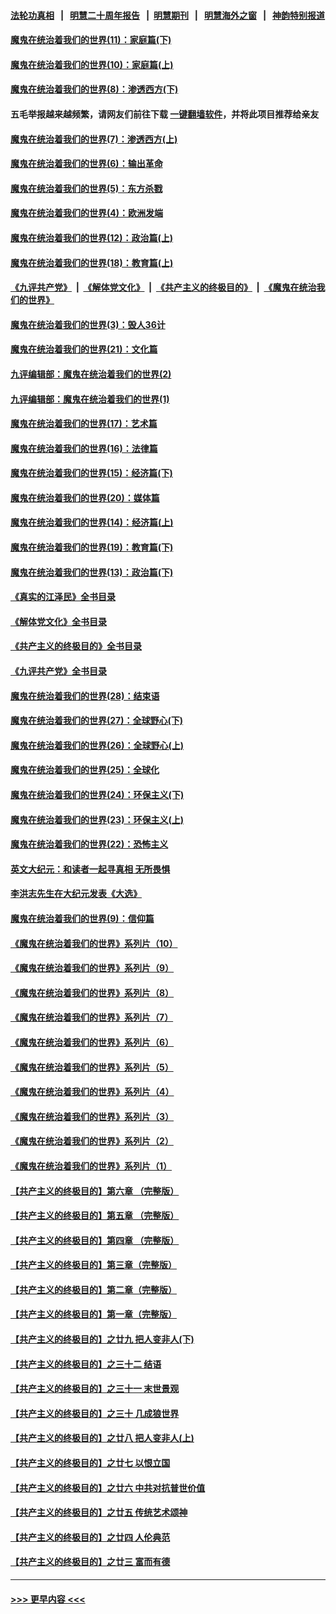 #### [法轮功真相](https://github.com/gfw-breaker/truth/blob/master/README.md?t=0) &nbsp;&nbsp;|&nbsp;&nbsp; [明慧二十周年报告](https://github.com/gfw-breaker/mh-reports/blob/master/README.md?t=0) &nbsp;&nbsp;|&nbsp;&nbsp;[明慧期刊](https://github.com/gfw-breaker/mh-qikan) &nbsp;&nbsp;|&nbsp;&nbsp; [明慧海外之窗](https://github.com/gfw-breaker/mh-news/blob/master/README.md?t=0) &nbsp;&nbsp;|&nbsp;&nbsp; [神韵特别报道](https://github.com/gfw-breaker/mh-news/blob/master/shenyun.md?t=0)
#### [魔鬼在统治着我们的世界(11)：家庭篇(下)](../pages/nsc422/n10440961.md?t=12122001) 
#### [魔鬼在统治着我们的世界(10)：家庭篇(上)](../pages/nsc422/n10435448.md?t=12122001) 
#### [魔鬼在统治着我们的世界(8)：渗透西方(下)](../pages/nsc422/n10429603.md?t=12122001) 
#### 五毛举报越来越频繁，请网友们前往下载 [一键翻墙软件](https://github.com/gfw-breaker/ssr-accounts)，并将此项目推荐给亲友
#### [魔鬼在统治着我们的世界(7)：渗透西方(上)](../pages/nsc422/n10426013.md?t=12122001) 
#### [魔鬼在统治着我们的世界(6)：输出革命](../pages/nsc422/n10421536.md?t=12122001) 
#### [魔鬼在统治着我们的世界(5)：东方杀戮](../pages/nsc422/n10417707.md?t=12122001) 
#### [魔鬼在统治着我们的世界(4)：欧洲发端](../pages/nsc422/n10414890.md?t=12122001) 
#### [魔鬼在统治着我们的世界(12)：政治篇(上)](../pages/nsc422/n10444576.md?t=12122001) 
#### [魔鬼在统治着我们的世界(18)：教育篇(上)](../pages/nsc422/n10526970.md?t=12122001) 
#### [《九评共产党》](https://github.com/begood0513/9ping.md/blob/master/README.md) &nbsp;|&nbsp; [《解体党文化》](../../../../jtdwh.md/blob/master/README.md)  &nbsp;|&nbsp; [《共产主义的终极目的》](../../../../gczydzjmd.md/blob/master/README.md) &nbsp;|&nbsp; [《魔鬼在统治我们的世界》](../../../../mgztzwmdsj.md/blob/master/README.md) 
#### [魔鬼在统治着我们的世界(3)：毁人36计](../pages/nsc422/n10411583.md?t=12122001) 
#### [魔鬼在统治着我们的世界(21)：文化篇](../pages/nsc422/n10597706.md?t=12122001) 
#### [九评编辑部：魔鬼在统治着我们的世界(2)](../pages/nsc422/n10410036.md?t=12122001) 
#### [九评编辑部：魔鬼在统治着我们的世界(1)](../pages/nsc422/n10406825.md?t=12122001) 
#### [魔鬼在统治着我们的世界(17)：艺术篇](../pages/nsc422/n10499093.md?t=12122001) 
#### [魔鬼在统治着我们的世界(16)：法律篇](../pages/nsc422/n10485969.md?t=12122001) 
#### [魔鬼在统治着我们的世界(15)：经济篇(下)](../pages/nsc422/n10469975.md?t=12122001) 
#### [魔鬼在统治着我们的世界(20)：媒体篇](../pages/nsc422/n10586579.md?t=12122001) 
#### [魔鬼在统治着我们的世界(14)：经济篇(上)](../pages/nsc422/n10457370.md?t=12122001) 
#### [魔鬼在统治着我们的世界(19)：教育篇(下)](../pages/nsc422/n10564808.md?t=12122001) 
#### [魔鬼在统治着我们的世界(13)：政治篇(下)](../pages/nsc422/n10448270.md?t=12122001) 
#### [《真实的江泽民》全书目录](../pages/nsc422/n13721399.md?t=12122001) 
#### [《解体党文化》全书目录](../pages/nsc422/n13721157.md?t=12122001) 
#### [《共产主义的终极目的》全书目录](../pages/nsc422/n13721048.md?t=12122001) 
#### [《九评共产党》全书目录](../pages/nsc422/n13708085.md?t=12122001) 
#### [魔鬼在统治着我们的世界(28)：结束语](../pages/nsc422/n10936246.md?t=12122001) 
#### [魔鬼在统治着我们的世界(27)：全球野心(下)](../pages/nsc422/n10928319.md?t=12122001) 
#### [魔鬼在统治着我们的世界(26)：全球野心(上)](../pages/nsc422/n10900318.md?t=12122001) 
#### [魔鬼在统治着我们的世界(25)：全球化](../pages/nsc422/n10788205.md?t=12122001) 
#### [魔鬼在统治着我们的世界(24)：环保主义(下)](../pages/nsc422/n10695307.md?t=12122001) 
#### [魔鬼在统治着我们的世界(23)：环保主义(上)](../pages/nsc422/n10688613.md?t=12122001) 
#### [魔鬼在统治着我们的世界(22)：恐怖主义](../pages/nsc422/n10614727.md?t=12122001) 
#### [英文大纪元：和读者一起寻真相 无所畏惧](../pages/nsc422/n12542027.md?t=12122001) 
#### [李洪志先生在大纪元发表《大选》](../pages/nsc422/n12534746.md?t=12122001) 
#### [魔鬼在统治着我们的世界(9)：信仰篇](../pages/nsc422/n10432159.md?t=12122001) 
#### [《魔鬼在统治着我们的世界》系列片（10）](../pages/nsc422/n12292670.md?t=12122001) 
#### [《魔鬼在统治着我们的世界》系列片（9）](../pages/nsc422/n12290859.md?t=12122001) 
#### [《魔鬼在统治着我们的世界》系列片（8）](../pages/nsc422/n12287445.md?t=12122001) 
#### [《魔鬼在统治着我们的世界》系列片（7）](../pages/nsc422/n12283425.md?t=12122001) 
#### [《魔鬼在统治着我们的世界》系列片（6）](../pages/nsc422/n12282314.md?t=12122001) 
#### [《魔鬼在统治着我们的世界》系列片（5）](../pages/nsc422/n12281419.md?t=12122001) 
#### [《魔鬼在统治着我们的世界》系列片（4）](../pages/nsc422/n12274024.md?t=12122001) 
#### [《魔鬼在统治着我们的世界》系列片（3）](../pages/nsc422/n12271322.md?t=12122001) 
#### [《魔鬼在统治着我们的世界》系列片（2）](../pages/nsc422/n12269049.md?t=12122001) 
#### [《魔鬼在统治着我们的世界》系列片（1）](../pages/nsc422/n12267575.md?t=12122001) 
#### [【共产主义的终极目的】第六章 （完整版）](../pages/nsc422/n11428913.md?t=12122001) 
#### [【共产主义的终极目的】第五章 （完整版）](../pages/nsc422/n11428912.md?t=12122001) 
#### [【共产主义的终极目的】第四章 （完整版）](../pages/nsc422/n11428907.md?t=12122001) 
#### [【共产主义的终极目的】第三章（完整版）](../pages/nsc422/n11428848.md?t=12122001) 
#### [【共产主义的终极目的】第二章（完整版）](../pages/nsc422/n11428831.md?t=12122001) 
#### [【共产主义的终极目的】第一章（完整版）](../pages/nsc422/n11417651.md?t=12122001) 
#### [【共产主义的终极目的】之廿九 把人变非人(下)](../pages/nsc422/n11344140.md?t=12122001) 
#### [【共产主义的终极目的】之三十二 结语](../pages/nsc422/n11360535.md?t=12122001) 
#### [【共产主义的终极目的】之三十一 末世景观](../pages/nsc422/n11351129.md?t=12122001) 
#### [【共产主义的终极目的】之三十 几成狼世界](../pages/nsc422/n11348280.md?t=12122001) 
#### [【共产主义的终极目的】之廿八 把人变非人(上)](../pages/nsc422/n11340492.md?t=12122001) 
#### [【共产主义的终极目的】之廿七 以恨立国](../pages/nsc422/n11336944.md?t=12122001) 
#### [【共产主义的终极目的】之廿六 中共对抗普世价值](../pages/nsc422/n11324785.md?t=12122001) 
#### [【共产主义的终极目的】之廿五 传统艺术颂神](../pages/nsc422/n11296396.md?t=12122001) 
#### [【共产主义的终极目的】之廿四 人伦典范](../pages/nsc422/n11296397.md?t=12122001) 
#### [【共产主义的终极目的】之廿三 富而有德](../pages/nsc422/n11283598.md?t=12122001) 

----
#### [ >>> 更早内容 <<< ](../indexes/nsc422-earlier.md)
